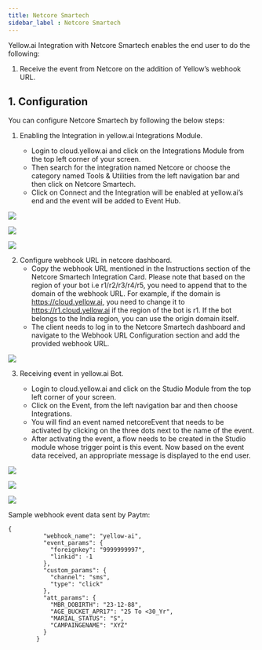 ```yaml
---
title: Netcore Smartech
sidebar_label : Netcore Smartech
---
```



Yellow.ai Integration with Netcore Smartech enables the end user to do the following:
1. Receive the event from Netcore on the addition of Yellow’s webhook URL.


## 1. Configuration

You can configure Netcore Smartech by following the below steps:

1. Enabling the Integration in yellow.ai Integrations Module.

    * Login to cloud.yellow.ai and click on the Integrations Module from the top left corner of your screen.
    * Then search for the integration named Netcore or choose the category named Tools & Utilities from the left navigation bar and then click on Netcore Smartech.
    * Click on Connect and the Integration will be enabled at yellow.ai’s end and the event will be added to Event Hub.

**![](https://lh6.googleusercontent.com/gDTZ6sC2oS6ykg5GO5tOmcuKkDXShI24ddv86ezx7W5Uu43sSP05xNL0P_1krdoOmZX-g4pFak2kG62rM2BwjzysyfgNrhAPjfoIYSyIVmd_hPn7r5O7F2MGOz_nabmjp6Q2qAuPIyLd0Tyd77XUeE14Nvp5icy0BMbffuhdh7JwoMH4MaDjFVi1IQ)**


**![](https://lh3.googleusercontent.com/u9gFHQZkooKcKv-BWRNKfG25Ph1j9WzKpQdaIHixBjFbKRJI6_QAdXgkQcINgn7AoV3qln178AESa69qlR5nUOLc84P2XxXAbxUAg77YbkNsym4vjGWm2WDXW_WVDfLvJoC2DDR5m62yUbedsrHSxQJPEFsidhcXgZ8ciqx1t7TrjoFhy4_8-yLrBw)**

**![](https://lh6.googleusercontent.com/9jX0oKyH5Y985k0q663-7DbKgOpSKAFf7BVIGZXlo3QIhO9FnZVycbLG7RmIcu7eI2a3lM_UuRkGUsOmVXTNWzz2dSTTgP_pDfhXtYyKT5ISZNFw6oVK_ROjUryB1LV2d0KqP5MJauVj_sZfYn8_75kgzZa2cDsZu3_VcUZaqJtsPaABC-8MsaMYuw)**

2. Configure webhook URL in netcore dashboard.
    * Copy the webhook URL mentioned in the Instructions section of the Netcore Smartech Integration Card. Please note that based on the region of your bot i.e r1/r2/r3/r4/r5, you need to append that to the domain of the webhook URL. For example, if the domain is https://cloud.yellow.ai, you need to change it to https://r1.cloud.yellow.ai if the region of the bot is r1. If the bot belongs to the India region, you can use the origin domain itself.
    * The client needs to log in to the Netcore Smartech dashboard and navigate to the Webhook URL Configuration section and add the provided webhook URL.

**![](https://lh3.googleusercontent.com/N7bg-EHJLIfmu4kd1UwMKcv_bsM6pxpzWM8QJd-ddWmYmLl88sq1-eLRDez9FEwhPdbv2w9QxBPYCcCj7K65W57bzyC09Ksnsp4EBDaRGRzWICfWKahvV_e-1U_8tjv-m2PxccM4r9VmND0AqTuNHeDJqbvN_ZVEAhiPN7xitNE3fGoUZJKS054_2w)**



3. Receiving event in yellow.ai Bot.

    * Login to cloud.yellow.ai and click on the Studio Module from the top left corner of your screen.
    * Click on the Event, from the left navigation bar and then choose Integrations.
    * You will find an event named netcoreEvent that needs to be activated by clicking on the three dots next to the name of the event.
    * After activating the event, a flow needs to be created in the Studio module whose trigger point is this event. Now based on the event data received, an appropriate message is displayed to the end user.






**![](https://lh6.googleusercontent.com/gDTZ6sC2oS6ykg5GO5tOmcuKkDXShI24ddv86ezx7W5Uu43sSP05xNL0P_1krdoOmZX-g4pFak2kG62rM2BwjzysyfgNrhAPjfoIYSyIVmd_hPn7r5O7F2MGOz_nabmjp6Q2qAuPIyLd0Tyd77XUeE14Nvp5icy0BMbffuhdh7JwoMH4MaDjFVi1IQ)**


**![](https://lh3.googleusercontent.com/aepM3XSZgirczPjyCoMTv0r0T-q-MVHg4cGH5l5tzX9xd0nOjYJ2XmNKeWrzjdq4pfZvngZq9Fyd-2GLE7cELlXAZYUEJPesLrbMGridFgrNxLkXzw8n7O_-uWxC3Py4u5BinvCXDYzP9fSPs6KaAO038Dq2fEEDzf87IUQ3_8ZouK-rhylpvryRhg)**

**![](https://lh4.googleusercontent.com/LGfbPG4rqwnkN7e0eX1QSpCxKYAbDlEUlgJ3d3g3Vx3mYzsxDUHwtctl-LGr6gqIjkiBBJtAIp9hLvhIt6FuKLW1SkR7j9HSlfhSz69hki86wO5DCyewfCnYLG5jC4wTrvs4EoP-X8oJxVeS98Z4c19OPH9l9-IQh2atzfaq4H4jvRG9mlCWyXFZAg)**



Sample webhook event data sent by Paytm:

```
{
          "webhook_name": "yellow-ai",
          "event_params": {
            "foreignkey": "9999999997",
            "linkid": -1
          },
          "custom_params": {
            "channel": "sms",
            "type": "click"
          },
          "att_params": {
            "MBR_DOBIRTH": "23-12-88",
            "AGE_BUCKET_APR17": "25 To <30_Yr",
            "MARIAL_STATUS": "S",
            "CAMPAINGENAME": "XYZ"
          }
        }

```